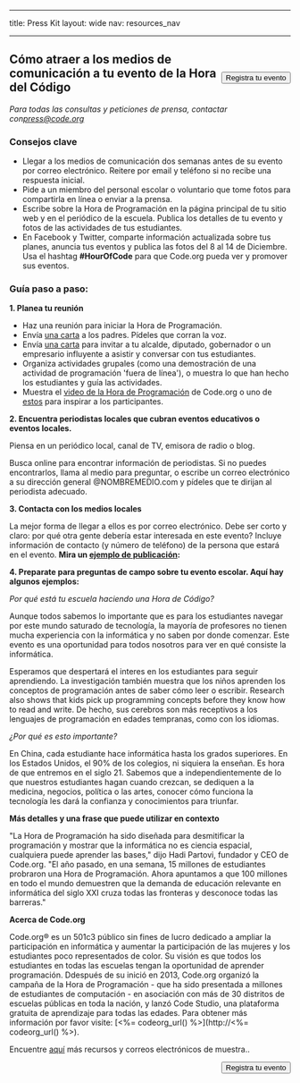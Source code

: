 * * *

title: Press Kit layout: wide nav: resources_nav

* * *

[<button style="float: right; margin-top: 50px">Registra tu evento</button>](/#join)

## Cómo atraer a los medios de comunicación a tu evento de la Hora del Código

*Para todas las consultas y peticiones de prensa, contactar con<press@code.org>*

### Consejos clave

  * Llegar a los medios de comunicación dos semanas antes de su evento por correo electrónico. Reitere por email y teléfono si no recibe una respuesta inicial.
  * Pide a un miembro del personal escolar o voluntario que tome fotos para compartirla en línea o enviar a la prensa.
  * Escribe sobre la Hora de Programación en la página principal de tu sitio web y en el periódico de la escuela. Publica los detalles de tu evento y fotos de las actividades de tus estudiantes.
  * En Facebook y Twitter, comparte información actualizada sobre tus planes, anuncia tus eventos y publica las fotos del 8 al 14 de Diciembre. Usa el hashtag **#HourOfCode** para que Code.org pueda ver y promover sus eventos.

### Guía paso a paso:

**1. Planea tu reunión**

  * Haz una reunión para iniciar la Hora de Programación.
  * Envía [una carta](<%= hoc_uri('/resources/#sample-emails') %>) a los padres. Pídeles que corran la voz.
  * Envía [una carta](<%= hoc_uri('/resources/#sample-emails') %>) para invitar a tu alcalde, diputado, gobernador o un empresario influyente a asistir y conversar con tus estudiantes.
  * Organiza actividades grupales (como una demostración de una actividad de programación 'fuera de línea'), o muestra lo que han hecho los estudiantes y guía las actividades.
  * Muestra el [video de la Hora de Programación](<%= hoc_uri('/') %>) de Code.org o uno de [estos](<%= hoc_uri('/resources#videos') %>) para inspirar a los participantes.

**2. Encuentra periodistas locales que cubran eventos educativos o eventos locales.**

Piensa en un periódico local, canal de TV, emisora de radio o blog.

Busca online para encontrar información de periodistas. Si no puedes encontrarlos, llama al medio para preguntar, o escribe un correo electrónico a su dirección general @NOMBREMEDIO.com y pídeles que te dirijan al periodista adecuado.

**3. Contacta con los medios locales**

La mejor forma de llegar a ellos es por correo electrónico. Debe ser corto y claro: por qué otra gente debería estar interesada en este evento? Incluye información de contacto (y número de teléfono) de la persona que estará en el evento. **Mira un [ejemplo de publicación](<%= hoc_uri('/resources#sample-emails') %>):**

**4. Preparate para preguntas de campo sobre tu evento escolar. Aquí hay algunos ejemplos:**

*Por qué está tu escuela haciendo una Hora de Código?*

Aunque todos sabemos lo importante que es para los estudiantes navegar por este mundo saturado de tecnología, la mayoría de profesores no tienen mucha experiencia con la informática y no saben por donde comenzar. Este evento es una oportunidad para todos nosotros para ver en qué consiste la informática.

Esperamos que despertará el interes en los estudiantes para seguir aprendiendo. La investigación también muestra que los niños aprenden los conceptos de programación antes de saber cómo leer o escribir. Research also shows that kids pick up programming concepts before they know how to read and write. De hecho, sus cerebros son más receptivos a los lenguajes de programación en edades tempranas, como con los idiomas.

*¿Por qué es esto importante?*

En China, cada estudiante hace informática hasta los grados superiores. En los Estados Unidos, el 90% de los colegios, ni siquiera la enseñan. Es hora de que entremos en el siglo 21. Sabemos que a independientemente de lo que nuestros estudiantes hagan cuando crezcan, se dediquen a la medicina, negocios, política o las artes, conocer cómo funciona la tecnología les dará la confianza y conocimientos para triunfar.

**Más detalles y una frase que puede utilizar en contexto**

"La Hora de Programación ha sido diseñada para desmitificar la programación y mostrar que la informática no es ciencia espacial, cualquiera puede aprender las bases," dijo Hadi Partovi, fundador y CEO de Code.org. "El año pasado, en una semana, 15 millones de estudiantes probraron una Hora de Programación. Ahora apuntamos a que 100 millones en todo el mundo demuestren que la demanda de educación relevante en informática del siglo XXI cruza todas las fronteras y desconoce todas las barreras."

**Acerca de Code.org**

Code.org® es un 501c3 público sin fines de lucro dedicado a ampliar la participación en informática y aumentar la participación de las mujeres y los estudiantes poco representados de color. Su visión es que todos los estudiantes en todas las escuelas tengan la oportunidad de aprender programación. Ddespués de su inició en 2013, Code.org organizó la campaña de la Hora de Programación - que ha sido presentada a millones de estudiantes de computación - en asociación con más de 30 distritos de escuelas públicas en toda la nación, y lanzó Code Studio, una plataforma gratuita de aprendizaje para todas las edades. Para obtener más información por favor visite: [<%= codeorg_url() %>](http://<%= codeorg_url() %>).

  
Encuentre [aquí](<%= hoc_uri('/resources') %>) más recursos y correos electrónicos de muestra..

<a style="display: block" href="/#join"><button style="float: right;">Registra tu evento</button></a>